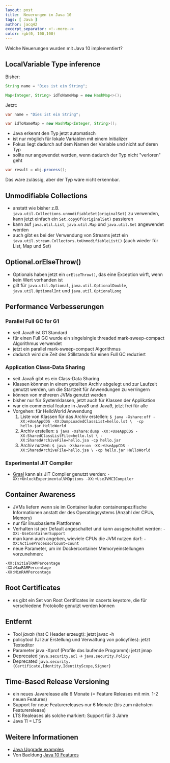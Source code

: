 ```yaml
---
layout: post
title:  Neuerungen in Java 10
tags: [ Java ]
author: jacq42
excerpt_separator: <!--more-->
color: rgb(0, 100,100)
---
```


Welche Neuerungen wurden mit Java 10 implementiert?

<!--more-->

## LocalVariable Type inference

Bisher:
```java
String name = "Dies ist ein String";

Map<Integer, String> idToNameMap = new HashMap<>();
```

Jetzt:
```java
var name = "Dies ist ein String";

var idToNameMap = new HashMap<Integer, String>();
```

* Java erkennt den Typ jetzt automatisch
* ist nur möglich für lokale Variablen mit einem Initializer
* Fokus liegt dadurch auf dem Namen der Variable und nicht auf deren Typ
* sollte nur angewendet werden, wenn dadurch der Typ nicht "verloren" geht

```java
var result = obj.process();
```
Das wäre zulässig, aber der Typ wäre nicht erkennbar.

## Unmodifiable Collections

* anstatt wie bisher z.B. `java.util.Collections.unmodifiableSet(originalSet)` zu verwenden, kann jetzt einfach ein `Set.copyOf(originalSet)` passieren
* kann auf `java.util.List`, `java.util.Map` und `java.util.Set` angewendet werden
* auch gibt es bei der Verwendung von Streams jetzt ein `java.util.stream.Collectors.toUnmodifiableList()` (auch wieder für List, Map und Set)

## Optional.orElseThrow()

* Optionals haben jetzt ein `orElseThrow()`, das eine Exception wirft, wenn kein Wert vorhanden ist
* gilt für `java.util.Optional`, `java.util.OptionalDouble`, `java.util.OptionalInt` und `java.util.OptionalLong`

## Performance Verbesserungen

### Parallel Full GC for G1

* seit Java9 ist G1 Standard
* für einen Full GC wurde ein singelsingle threaded mark-sweep-compact Algorithmus verwendet
* jetzt ein parallel mark-sweep-compact Algorithmus
* dadurch wird die Zeit des Stillstands für einen Full GC reduziert

### Application Class-Data Sharing

* seit Java5 gibt es ein Class-Data Sharing
* Klassen könnnen in einem geteilten Archiv abgelegt und zur Laufzeit genutzt werden, um die Startzeit für Anwendungen zu verringern
* können von mehreren JVMs genutzt werden
* bisher nur für Systemklassen, jetzt auch für Klassen der Applikation
* war ein commercial feature in Java8 und Java9, jetzt frei für alle
* Vorgehen: für HelloWorld Anwendung
    1. Liste von Klassen für das Archiv erstellen: `$ java -Xshare:off -XX:+UseAppCDS -XX:DumpLoadedClassList=hello.lst \ 
    -cp hello.jar HelloWorld`
    2. Archiv erstellen: `$ java -Xshare:dump -XX:+UseAppCDS -XX:SharedClassListFile=hello.lst \
    -XX:SharedArchiveFile=hello.jsa -cp hello.jar`
    3. Archiv nutzen: `$ java -Xshare:on -XX:+UseAppCDS -XX:SharedArchiveFile=hello.jsa \
    -cp hello.jar HelloWorld`

### Experimental JIT Compiler

* [Graal](https://github.com/oracle/graal/blob/master/compiler/README.md) kann als JIT Compiler genutzt werden: `-XX:+UnlockExperimentalVMOptions -XX:+UseJVMCICompiler`

## Container Awareness

* JVMs liefern wenn sie im Container laufen containerspezifische Informationen anstatt der des Operatingsystems (Anzahl der CPUs, Memory)
* nur für linuxbasierte Plattformen
* Verhalten ist per Default angeschaltet und kann ausgeschaltet werden: `-XX:-UseContainerSupport`
* man kann auch angeben, wieviele CPUs die JVM nutzen darf: `-XX:ActiveProcessorCount=count`
* neue Parameter, um im Dockercontainer Memoryeinstellungen vorzunehmen:
```
-XX:InitialRAMPercentage
-XX:MaxRAMPercentage
-XX:MinRAMPercentage
```

## Root Certificates

* es gibt ein Set von Root Certificates im cacerts keystore, die für verschiedene Protokolle genutzt werden können

## Entfernt

* Tool _javah_ (hat C Header erzeugt): jetzt javac -h
* policytool (UI zur Erstellung und Verwaltung von policyfiles): jetzt Texteditor
* Parameter java -Xprof (Profile das laufende Programm): jetzt jmap 
* Deprecated `java.security.acl` -> `java.security.Policy`
* Deprecated `java.security.{Certificate,Identity,IdentityScope,Signer}`

## Time-Based Release Versioning

* ein neues Javarelease alle 6 Monate (= Feature Releases mit min. 1-2 neuen Features)
* Support for neue Featurereleases nur 6 Monate (bis zum nächsten Featurerelease)
* LTS Realeases als solche markiert: Support für 3 Jahre
* Java 11 = LTS


## Weitere Informationen

* [Java Upgrade examples](https://github.com/johanjanssen/JavaUpgrades)
* Von Baeldung [Java 10 Features](https://www.baeldung.com/java-10-new-features)